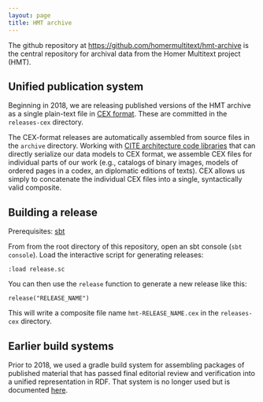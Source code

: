 ```yaml
---
layout: page
title: HMT archive
---
```


The github repository at <https://github.com/homermultitext/hmt-archive> is the central repository for archival data from the Homer Multitext project (HMT).


## Unified publication system

Beginning in 2018, we are releasing published versions of the HMT archive as a single plain-text file in [CEX format](https://cite-architecture.github.io/citedx/CEX-spec-3.0.1/).  These are committed in the `releases-cex` directory.

The CEX-format releases are automatically assembled from source files in the `archive` directory.  Working with [CITE architecture code libraries](https://cite-architecture.github.io/) that can directly serialize our data models to CEX format, we assemble CEX files for individual parts of our work (e.g., catalogs of binary images, models of ordered pages in a codex, an diplomatic editions of texts).  CEX allows us simply to concatenate the individual CEX files into a single, syntactically valid composite.

## Building a release

Prerequisites:  [sbt](https://www.scala-sbt.org/)

From from the root directory of this repository, open an sbt console (`sbt console`).  Load the interactive script for generating releases:

    :load release.sc

You can then use the `release`   function to generate a new release like this:

    release("RELEASE_NAME")

This will write a composite file name `hmt-RELEASE_NAME.cex`  in the `releases-cex` directory.

## Earlier build systems

Prior to 2018, we used a gradle build system for assembling packages of published material that has passed final editorial review and verification into a unified representation in RDF.  That system is no longer used but is documented [here](priorwork/groovy_builder).
